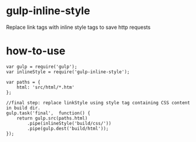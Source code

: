 gulp-inline-style
=================

Replace link tags with inline style tags to save http requests

how-to-use
=================

    var gulp = require('gulp');
    var inlineStyle = require('gulp-inline-style');

    var paths = {
        html: 'src/html/*.htm'
    };

    //final step: replace linkStyle using style tag containing CSS content in build dir.
    gulp.task('final',  function() {
        return gulp.src(paths.html)
            .pipe(inlineStyle('build/css/'))
            .pipe(gulp.dest('build/html'));
    });
